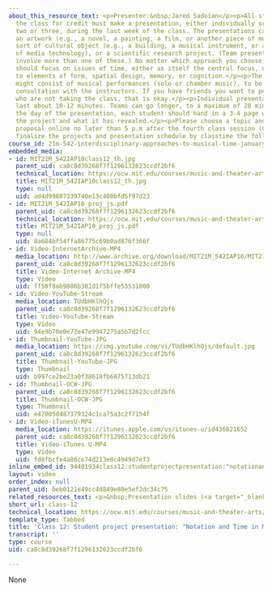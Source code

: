 ```yaml
---
about_this_resource_text: <p>Presenter:&nbsp;Jared Sadoian</p><p>All students taking
  the class for credit must make a presentation, either individually or in teams of
  two or three, during the last week of the class. The presentations can be about
  an artwork (e.g., a novel, a painting, a film, or another piece of music), another
  sort of cultural object (e.g., a building, a musical instrument, or a specific type
  of media technology), or a scientific research project. (Team presentations might
  involve more than one of these.) No matter which approach you choose, the presentations
  should focus on issues of time, either as itself the central focus, or in relation
  to elements of form, spatial design, memory, or cognition.</p><p>The presentations
  might consist of musical performances (solo or chamber music), to be arranged in
  consultation with the instructors. If you have friends you want to perform with
  who are not taking the class, that is okay.</p><p>Individual presentations should
  last about 10-12 minutes. Teams can go longer, to a maximum of 20 minutes.</p><p>On
  the day of the presentation, each student should hand in a 3-4 page write-up of
  the project and what it has revealed.</p><p>Please choose a topic and submit your
  proposal online no later than 5 p.m after the fourth class session (C4). We will
  finalize the projects and presentation schedule by classtime the following day.</p>
course_id: 21m-542-interdisciplinary-approaches-to-musical-time-january-iap-2010
embedded_media:
- id: MIT21M_542IAP10class12_th.jpg
  parent_uid: ca8c8d39268f7f1296132623ccdf2bf6
  technical_location: https://ocw.mit.edu/courses/music-and-theater-arts/21m-542-interdisciplinary-approaches-to-musical-time-january-iap-2010/classroom-sessions/class-12/MIT21M_542IAP10class12_th.jpg
  title: MIT21M_542IAP10class12_th.jpg
  type: null
  uid: ad4d99807339740e13c400bfd5f97d23
- id: MIT21M_542IAP10_proj_js.pdf
  parent_uid: ca8c8d39268f7f1296132623ccdf2bf6
  technical_location: https://ocw.mit.edu/courses/music-and-theater-arts/21m-542-interdisciplinary-approaches-to-musical-time-january-iap-2010/classroom-sessions/class-12/MIT21M_542IAP10_proj_js.pdf
  title: MIT21M_542IAP10_proj_js.pdf
  type: null
  uid: 8a684bf54ffa86775c69b0ad876f366f
- id: Video-InternetArchive-MP4
  media_location: http://www.archive.org/download/MIT21M_542IAP10/MIT21M_542IAP10class12_300k.mp4
  parent_uid: ca8c8d39268f7f1296132623ccdf2bf6
  title: Video-Internet Archive-MP4
  type: Video
  uid: ff50f8ab9886b381d1f5bffe53531000
- id: Video-YouTube-Stream
  media_location: TUdbHKlhOjs
  parent_uid: ca8c8d39268f7f1296132623ccdf2bf6
  title: Video-YouTube-Stream
  type: Video
  uid: 94e9b70e0e72e47e9947275a5b7d2fcc
- id: Thumbnail-YouTube-JPG
  media_location: https://img.youtube.com/vi/TUdbHKlhOjs/default.jpg
  parent_uid: ca8c8d39268f7f1296132623ccdf2bf6
  title: Thumbnail-YouTube-JPG
  type: Thumbnail
  uid: b997ce2be23a0f38618fb6875713db21
- id: Thumbnail-OCW-JPG
  parent_uid: ca8c8d39268f7f1296132623ccdf2bf6
  title: Thumbnail-OCW-JPG
  type: Thumbnail
  uid: e47005d487379324c1ca75a3c2f7154f
- id: Video-iTunesU-MP4
  media_location: https://itunes.apple.com/us/itunes-u/id436821652
  parent_uid: ca8c8d39268f7f1296132623ccdf2bf6
  title: Video-iTunes U-MP4
  type: Video
  uid: fd8fbcfe4a86ce74d213e8c4949d7ef3
inline_embed_id: 94401934class12:studentprojectpresentation:"notationandtimeinmusic"76200236
layout: video
order_index: null
parent_uid: beb0121e49cc4d849e80e5ef2dc34c75
related_resources_text: <p>&nbsp;Presentation slides (<a target="_blank" href="./resolveuid/8a684bf54ffa86775c69b0ad876f366f">PDF</a>)<sup>#</sup></p>
short_url: class-12
technical_location: https://ocw.mit.edu/courses/music-and-theater-arts/21m-542-interdisciplinary-approaches-to-musical-time-january-iap-2010/classroom-sessions/class-12
template_type: Tabbed
title: 'Class 12: Student project presentation: "Notation and Time in Music"'
transcript: ''
type: course
uid: ca8c8d39268f7f1296132623ccdf2bf6

---
```

None